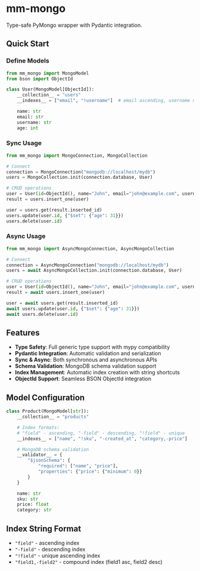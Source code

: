 # mm-mongo

Type-safe PyMongo wrapper with Pydantic integration.

## Quick Start

### Define Models

```python
from mm_mongo import MongoModel
from bson import ObjectId

class User(MongoModel[ObjectId]):
    __collection__ = "users"
    __indexes__ = ["email", "!username"]  # email ascending, username unique

    name: str
    email: str
    username: str
    age: int
```

### Sync Usage

```python
from mm_mongo import MongoConnection, MongoCollection

# Connect
connection = MongoConnection("mongodb://localhost/mydb")
users = MongoCollection.init(connection.database, User)

# CRUD operations
user = User(id=ObjectId(), name="John", email="john@example.com", username="john", age=30)
result = users.insert_one(user)

user = users.get(result.inserted_id)
users.update(user.id, {"$set": {"age": 31}})
users.delete(user.id)
```

### Async Usage

```python
from mm_mongo import AsyncMongoConnection, AsyncMongoCollection

# Connect
connection = AsyncMongoConnection("mongodb://localhost/mydb")
users = await AsyncMongoCollection.init(connection.database, User)

# CRUD operations
user = User(id=ObjectId(), name="John", email="john@example.com", username="john", age=30)
result = await users.insert_one(user)

user = await users.get(result.inserted_id)
await users.update(user.id, {"$set": {"age": 31}})
await users.delete(user.id)
```

## Features

- **Type Safety**: Full generic type support with mypy compatibility
- **Pydantic Integration**: Automatic validation and serialization
- **Sync & Async**: Both synchronous and asynchronous APIs
- **Schema Validation**: MongoDB schema validation support
- **Index Management**: Automatic index creation with string shortcuts
- **ObjectId Support**: Seamless BSON ObjectId integration

## Model Configuration

```python
class Product(MongoModel[str]):
    __collection__ = "products"

    # Index formats:
    # "field" - ascending, "-field" - descending, "!field" - unique
    __indexes__ = ["name", "!sku", "-created_at", "category,-price"]

    # MongoDB schema validation
    __validator__ = {
        "$jsonSchema": {
            "required": ["name", "price"],
            "properties": {"price": {"minimum": 0}}
        }
    }

    name: str
    sku: str
    price: float
    category: str
```

## Index String Format

- `"field"` - ascending index
- `"-field"` - descending index
- `"!field"` - unique ascending index
- `"field1,-field2"` - compound index (field1 asc, field2 desc)
